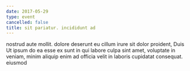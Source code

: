 ```yaml
---
date: 2017-05-29
type: event
cancelled: false
title: sit pariatur. incididunt ad
---
```

nostrud aute mollit. dolore deserunt eu cillum irure sit dolor proident, Duis Ut ipsum do ea esse ex sunt in qui labore culpa sint amet, voluptate in veniam, minim aliquip enim ad officia velit in laboris cupidatat consequat. eiusmod